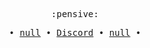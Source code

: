   <p align="center">
      <samp>
         :pensive:
      </samp><br>
   </p>
   <p align="center">
      <samp> 
        &#8226;
        <a href="https://github.com/HO7SD30" target="_blank">null</a>
        &#8226;
         <a href="https://www.google.com/search?q=ho7sd30" target="_blank">Discord</a>
        &#8226;
         <a href="https://github.com/HO7SD30/" target="_blank">null</a>
        &#8226;
      </samp>
   </p>
